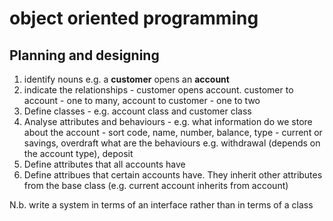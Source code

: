 object oriented programming
==============================

Planning and designing
------------------------

1. identify nouns e.g. a <b>customer</b> opens an <b>account</b>
2. indicate the relationships - customer opens account. customer to account - one to many, account to customer - one to two
3. Define classes - e.g. account class and customer class
4. Analyse attributes and behaviours - e.g. what information do we store about the account - sort code, name, number, balance, type - current or savings, overdraft
what are the behaviours e.g. withdrawal (depends on the account type), deposit
5. Define attributes that all accounts have
6. Define attribues that certain accounts have. They inherit other attributes from the base class (e.g. current account inherits from account)

N.b. write a system in terms of an interface rather than in terms of a class
